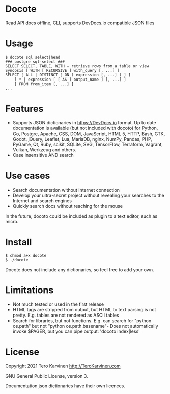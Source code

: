 # Docote

Read API docs offline, CLI, supports DevDocs.io compatible JSON files

# Usage

	$ docote sql select|head
	### postgre sql-select ###
	SELECT SELECT, TABLE, WITH — retrieve rows from a table or view   Synopsis [ WITH [ RECURSIVE ] with_query [, ...] ]
	SELECT [ ALL | DISTINCT [ ON ( expression [, ...] ) ] ]
	    [ * | expression [ [ AS ] output_name ] [, ...] ]
	    [ FROM from_item [, ...] ]
	...

# Features

- Supports JSON dictionaries in https://DevDocs.io format. Up to date documentation is available (but not included with docoto) for Python, Go, Postgre, Apache, CSS, DOM, JavaScript, HTML 5, HTTP, Bash, GTK, Godot, jQuery, Leaflet, Lua, MariaDB, nginx, NumPy, Pandas, PHP, PyGame, Qt, Ruby, scikit, SQLite, SVG, TensorFlow, Terraform, Vagrant, Vulkan, Werkzeug and others. 
- Case insensitive AND search

# Use cases

- Search documentation without Internet connection
- Develop your ultra-secret project without revealing your searches to the Internet and search engines
- Quickly search docs without reaching for the mouse

In the future, docoto could be included as plugin to a text editor, such as micro. 

# Install

	$ chmod a+x docote
	$ ./docote

Docote does not include any dictionaries, so feel free to add your own. 

# Limitations

- Not much tested or used in the first release
- HTML tags are stripped from output, but HTML to text parsing is not pretty. E.g. tables are not rendered as ASCII tables
- Search for libraries, but not functions. E.g. can search for "python os.path" but not "python os.path.basename"- Does not automatically invoke $PAGER, but you can pipe output: 'docoto index|less'

# License

Copyright 2021 Tero Karvinen http://TeroKarvinen.com

GNU General Public License, version 3. 

Documentation json dictionaries have their own licences. 
